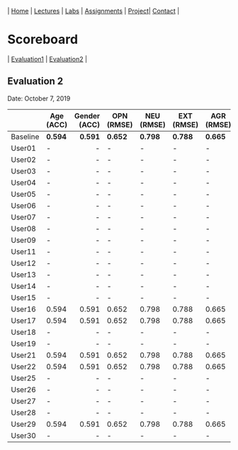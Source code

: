 
| [Home](../index.md) | [Lectures](../lectures.md) | [Labs](../labs.md) | [Assignments](../assignments.md) | [Project](../project.md)| [Contact](../contact.md) |


# Scoreboard

| [Evaluation1](evaluation1.md) | [Evaluation2](evaluation2.md) |

## Evaluation 2

Date: October 7, 2019


|       | Age (ACC) | Gender (ACC) | OPN (RMSE) | NEU (RMSE) | EXT (RMSE) | AGR (RMSE) | CON (RMSE) | Full Grade |
|-------|--------------|----------:|------------|------------|------------|------------|------------|------------|
| Baseline|**0.594**|**0.591**|**0.652**|**0.798**|**0.788**|**0.665**|**0.734**|-|
| User01 |-|-|-|-|-|-|-|-|
| User02 |-|-|-|-|-|-|-|-|
| User03 |-|-|-|-|-|-|-|-|
| User04 |-|-|-|-|-|-|-|-|
| User05 |-|-|-|-|-|-|-|-|
| User06 |-|-|-|-|-|-|-|-|
| User07 |-|-|-|-|-|-|-|-|
| User08 |-|-|-|-|-|-|-|-|
| User09 |-|-|-|-|-|-|-|-|
| User11 |-|-|-|-|-|-|-|-|
| User12 |-|-|-|-|-|-|-|-|
| User13 |-|-|-|-|-|-|-|-|
| User14 |-|-|-|-|-|-|-|-|
| User15 |-|-|-|-|-|-|-|-|
| User16 |0.594|0.591|0.652|0.798|0.788|0.665|0.734| ✅|
| User17 |0.594|0.591|0.652|0.798|0.788|0.665|0.734| ✅|
| User18 |-|-|-|-|-|-|-|-|
| User19 |-|-|-|-|-|-|-|-|
| User21 |0.594|0.591|0.652|0.798|0.788|0.665|0.734| ✅|
| User22 |0.594|0.591|0.652|0.798|0.788|0.665|0.734| ✅|
| User25 |-|-|-|-|-|-|-|-|
| User26 |-|-|-|-|-|-|-|-|
| User27 |-|-|-|-|-|-|-|-|
| User28 |-|-|-|-|-|-|-|-|
| User29 |0.594|0.591|0.652|0.798|0.788|0.665|0.734| ✅|
| User30 |-|-|-|-|-|-|-|-|
